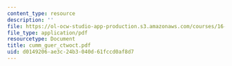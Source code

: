```yaml
---
content_type: resource
description: ''
file: https://ol-ocw-studio-app-production.s3.amazonaws.com/courses/16-422-human-supervisory-control-of-automated-systems-spring-2004/d0149206ae3c24b3040d61fccd0af8d7_cumm_guer_ctwoct.pdf
file_type: application/pdf
resourcetype: Document
title: cumm_guer_ctwoct.pdf
uid: d0149206-ae3c-24b3-040d-61fccd0af8d7
---
```

